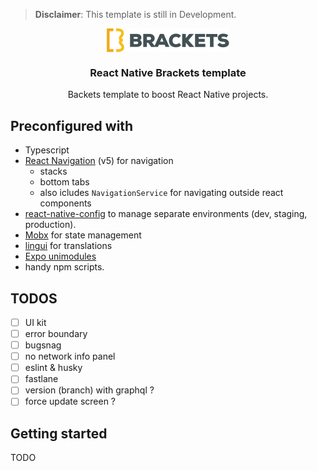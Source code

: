 > **Disclaimer**: This template is still in Development.

<div align="center">
    <img align="center" alt="BRACKETS logo" src="./app/assets/img/logo.png"/>
</div>

<h3 align="center">React Native Brackets template</h3>

<p align="center">
 Backets template to boost React Native projects.
</p>

## Preconfigured with

- Typescript
- [React Navigation](https://reactnavigation.org/) (v5) for navigation
  - stacks
  - bottom tabs
  - also icludes `NavigationService` for navigating outside react components
- [react-native-config](https://github.com/luggit/react-native-config) to manage
separate environments (dev, staging, production).
- [Mobx](https://mobx.js.org/) for state management
- [lingui](https://github.com/lingui/js-lingui) for translations
- [Expo unimodules](https://docs.expo.io/)
- handy npm scripts.

## TODOS

- [ ] UI kit
- [ ] error boundary  
- [ ] bugsnag  
- [ ] no network info panel
- [ ] eslint & husky
- [ ] fastlane
- [ ] version (branch) with graphql ?
- [ ] force update screen ?

## Getting started

TODO
